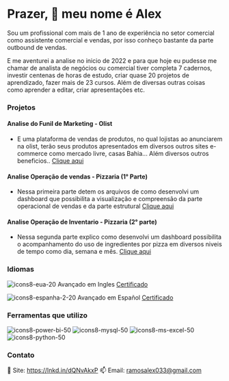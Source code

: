 # Prazer, 👋 meu nome é Alex

Sou um profissional com mais de 1 ano de experiência no setor comercial como assistente comercial e vendas, por isso conheço bastante da parte outbound de vendas.

E me aventurei a analise no inicio de 2022 e para que hoje eu pudesse me chamar de analista de negócios ou comercial tiver completa 7 cadernos, investir centenas de horas de estudo, criar quase 20 projetos de aprendizado, fazer mais de 23 cursos. Além de diversas outras coisas como aprender a editar, criar apresentações etc.

### Projetos 

#### Analise do Funil de Marketing - Olist 
*  E uma plataforma de vendas de produtos, no qual lojistas ao anunciarem na olist, terão seus produtos apresentados
    em diversos outros sites e-commerce como mercado livre, casas Bahia... Além diversos outros beneficios..
[Clique aqui](https://github.com/alex-ramos-d-a/Analise_Funil_de_Marketing_Olist)

#### Analise Operação de vendas - Pizzaria (1° Parte)
*   Nessa primeira parte detem os arquivos de como desenvolvi um dashboard que possibilita a visualização
e compreensão da parte operacional de vendas e da parte estrutural
[Clique aqui](https://github.com/alex-ramos-d-a/Analise_Operacoes_Venda_Pizzaria)

#### Analise Operação de Inventario - Pizzaria (2° parte)
*   Nessa segunda parte explico como desenvolvi um dashboard possibilita o acompanhamento do uso de
  ingredientes por pizza em diversos niveis de tempo como dia, semana e mês.
[Clique aqui](https://github.com/alex-ramos-d-a/Analise_Operacoes_Inventario_Pizzaria)

### Idiomas

![icons8-eua-20](https://user-images.githubusercontent.com/115717016/232852782-09085f5d-f6e2-46c2-ad23-b856298dd450.png)
Avançado em Ingles  [Certificado](https://drive.google.com/file/d/197P04wtePTgguAEkeXB__W5whi6or9Ko/view?usp=share_link)

![icons8-espanha-2-20](https://user-images.githubusercontent.com/115717016/232852983-23f08b57-9633-4bde-9786-333667bb8854.png)
Avançado em Español  [Certificado](https://drive.google.com/file/d/1KRxI7A5JlrzRdkBRotGuyhfN10ctxRQm/view?usp=share_link)

### Ferramentas que utilizo
![icons8-power-bi-50](https://user-images.githubusercontent.com/115717016/232850160-cd557d2f-537b-4229-9883-e031e8a23985.png)
![icons8-mysql-50](https://github.com/alex-ramos-d-a/alex-ramos-d-a/assets/115717016/748e40e5-e7e6-4d7b-a396-3f236e45279c)
![icons8-ms-excel-50](https://github.com/alex-ramos-d-a/alex-ramos-d-a/assets/115717016/4537e88f-71db-46ed-9e97-28e72f435290)
![icons8-python-50](https://github.com/alex-ramos-d-a/alex-ramos-d-a/assets/115717016/95d41fb4-f4b1-4197-9f1f-87b603a033a7)




### Contato
🎯 Site: https://lnkd.in/dQNvAkxP
📫 Email: ramosalex033@gmail.com
